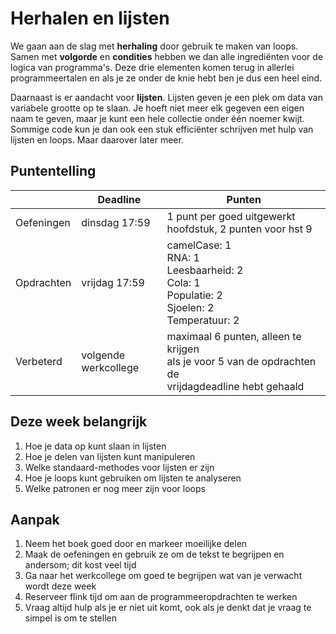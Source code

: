 # Herhalen en lijsten

We gaan aan de slag met **herhaling** door gebruik te maken van loops. Samen met **volgorde** en **condities** hebben we dan alle ingrediënten voor de logica van programma's. Deze drie elementen komen terug in allerlei programmeertalen en als je ze onder de knie hebt ben je dus een heel eind.

Daarnaast is er aandacht voor **lijsten**. Lijsten geven je een plek om data van variabele grootte op te slaan. Je hoeft niet meer elk gegeven een eigen naam te geven, maar je kunt een hele collectie onder één noemer kwijt. Sommige code kun je dan ook een stuk efficiënter schrijven met hulp van lijsten en loops. Maar daarover later meer.

## Puntentelling

|            | Deadline             | Punten                                                                                                      |
|------------|----------------------|-------------------------------------------------------------------------------------------------------------|
| Oefeningen | dinsdag 17:59        | 1 punt per goed uitgewerkt hoofdstuk, 2 punten voor hst 9                                                                      |
| Opdrachten | vrijdag 17:59        | camelCase: 1<br>RNA: 1<br>Leesbaarheid: 2<br>Cola: 1<br>Populatie: 2<br>Sjoelen: 2<br>Temperatuur: 2        |
| Verbeterd  | volgende werkcollege | maximaal 6 punten, alleen te krijgen <br>als je voor 5 van de opdrachten de<br>vrijdagdeadline hebt gehaald |

## Deze week belangrijk

1. Hoe je data op kunt slaan in lijsten
2. Hoe je delen van lijsten kunt manipuleren
3. Welke standaard-methodes voor lijsten er zijn
4. Hoe je loops kunt gebruiken om lijsten te analyseren
5. Welke patronen er nog meer zijn voor loops

## Aanpak

1. Neem het boek goed door en markeer moeilijke delen
2. Maak de oefeningen en gebruik ze om de tekst te begrijpen en andersom; dit kost veel tijd
3. Ga naar het werkcollege om goed te begrijpen wat van je verwacht wordt deze week
4. Reserveer flink tijd om aan de programmeeropdrachten te werken
5. Vraag altijd hulp als je er niet uit komt, ook als je denkt dat je vraag te simpel is om te stellen
